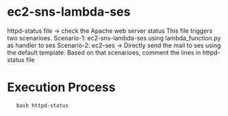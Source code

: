 # ec2-sns-lambda-ses

httpd-status file -> check the Apache web server status
  This file triggers two scenarioes. 
  Scenario-1: ec2-sns-lambda-ses using lambda_function.py as handler to ses
  Scenario-2: ec2-ses -> Directly send the mail to ses using the default template.
  Based on that scenarioes, comment the lines in httpd-status file

# Execution Process
       bash httpd-status
